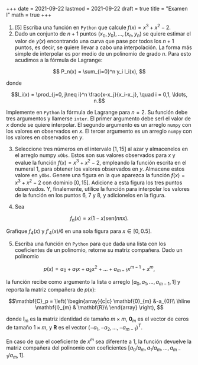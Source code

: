 +++
date      = 2021-09-22
lastmod   = 2021-09-22
draft     = true
title     = "Examen I"
math      = true
+++

1. [5] Escriba una función en `Python` que calcule $f(x) = x^3 + x^2 -2$.
2. Dado un conjunto de $n+1$ puntos $(x_0,y_0), \ldots,(x_{n},y_{n})$ se quiere estimar el valor de $y(x)$ encontrando una curva que pase por todos los $n+1$ puntos, es decir, se quiere llevar a cabo una interpolación. La forma más simple de interpolar es por medio de un polinomio de grado $n$. Para esto acudimos a la fórmula de Lagrange: 

$$
P_n(x) = \sum_{i=0}^n y_i l_i(x),
$$

donde

$$l_i(x)  = \prod_{j=0, j\neq i}^n \frac{x-x_j}{x_i-x_j}, \quad i = 0,1, \ldots, n.$$

Implemente en `Python` la fórmula de Lagrange para $n =2$. Su función debe tres argumentos y llamerse `inter`. El primer argumento debe serl el valor de $x$ donde se quiere interpolar. El segundo argumento es un arreglo `numpy` con los valores en observados en $x$. El tercer argumento es un arreglo `numpy` con los valores en observados en $y$.

3. Seleccione tres números en el intervalo $[1,15]$ al azar y almacenelos en el arreglo numpy `xObs`. Estos son sus valores observados para $x$ y evalue la función $f(x) = x^3 + x^2 -2$, empleando la función escrita en el numeral 1, para obtener los valores observados en $y$. Almacene estos valore en `yObs`. Genere una figura en la que aparezca la función $f(x) = x^3 + x^2 -2$ con dominio $[0,15]$. Adicione a esta figura los tres puntos observados. Y, finalemente, utilice la función para interpolar los valores de la función en los puntos 6, 7 y 8, y adicionelos en la figura. 

4. Sea

$$f_n(x) = x(1-x)\mbox{sen}{(n \pi x)}.$$

Grafique $f_4(x)$ y $f'_4(x)/6$ en una sola figura para $x\in [0,0.5]$. 

5. Escriba una función en `Python` para que dada una lista con los coeficientes de un polinomio, retorne su matriz compañera.  Dado un polinomio

$$p(x) = a_0 + a_1x + a_2x^2 +\ldots + a_{m-1}x^{m-1}+ x^m, $$

la función recibe como argumento la lista o arreglo $[a_0, a_1,\ldots,a_{m-1},1]$ y reporta la matriz compañera de $p(x)$: 

$$\mathbf{C}_p = \left(
  \begin{array}{c|c}
   \mathbf{0}_{m} &-a_{0}\\
  \hline
  \mathbf{I}_{m} & \mathbf{R}\\
  \end{array}
  \right),
  $$

donde $\mathbf{I}_m$ es la matriz identidad de tamaño $m\times m$, $\mathbf{0}_{m}$ es el vector de ceros de tamaño $1\times m$, y $\mathbf{R}$ es el vector $(-a_{1}, -a_{2}, \ldots, -a_{m-1} )^T$.

En caso de que el coeficiente de $x^m$ sea diferente a 1, la función devuelve la matriz compañera del polinomio con coeficientes
$[a_0/a_m, a_1/a_m,\ldots,a_{m-1}/a_m,1]$.



